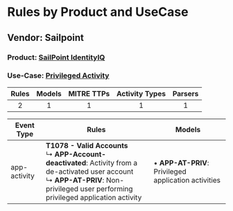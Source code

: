 Rules by Product and UseCase
============================
Vendor: Sailpoint
-----------------
### Product: [SailPoint IdentityIQ](../ds_sailpoint_sailpoint_identityiq.md)
### Use-Case: [Privileged Activity](../../../../UseCases/uc_privileged_activity.md)

| Rules | Models | MITRE TTPs | Activity Types | Parsers |
|:-----:|:------:|:----------:|:--------------:|:-------:|
|   2   |   1    |     1      |       1        |    1    |

| Event Type   | Rules    | Models    |
| ---- | ---- | ---- |
| app-activity | <b>T1078 - Valid Accounts</b><br> ↳ <b>APP-Account-deactivated</b>: Activity from a de-activated user account<br> ↳ <b>APP-AT-PRIV</b>: Non-privileged user performing privileged application activity |  • <b>APP-AT-PRIV</b>: Privileged application activities |